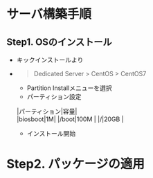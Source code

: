 # サーバ構築手順
## Step1. OSのインストール
- キックインストールより
- > Dedicated Server > CentOS > CentOS7
  - Partition Installメニューを選択
  - パーティション設定


  |パーティション|容量|  
  |biosboot|1M|
  |/boot|100M | 
  |/|20GB |

  - インストール開始

# Step2. パッケージの適用
